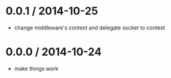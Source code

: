 
0.0.1 / 2014-10-25 
==================

  * change middleware's context and delegate socket to context

0.0.0 / 2014-10-24 
==================

  * make things work
